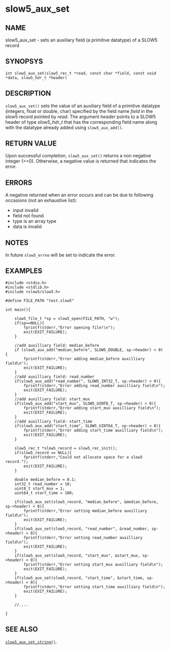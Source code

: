 # slow5\_aux\_set

## NAME

slow5\_aux\_set - sets an auxiliary field (a primitive datatype) of a SLOW5 record

## SYNOPSYS

```
int slow5_aux_set(slow5_rec_t *read, const char *field, const void *data, slow5_hdr_t *header)
```

## DESCRIPTION

`slow5_aux_set()` sets the value of an auxiliary field of a primitive datatype (integers, float or double, char) specified by the field name *field* in the slow5 record pointed by *read*. The argument *header* points to a SLOW5 header of type *slow5_hdr_t* that has the corresponding field name along with the datatype already added using `slow5_aux_add()`.

## RETURN VALUE

Upon successful completion, `slow5_aux_set()` returns a non negative integer (>=0). Otherwise, a negative value is returned that indicates the error.


## ERRORS

A negative returned when an error occurs and can be due to following occasions (not an exhaustive list):

- input invalid
- field not found
- type is an array type
- data is invalid

## NOTES

In future `slow5_errno` will be set to indicate the error.

## EXAMPLES
```
#include <stdio.h>
#include <stdlib.h>
#include <slow5/slow5.h>

#define FILE_PATH "test.slow5"

int main(){

    slow5_file_t *sp = slow5_open(FILE_PATH, "w");
    if(sp==NULL){
        fprintf(stderr,"Error opening file!\n");
        exit(EXIT_FAILURE);
    }

    //add auxilliary field: median_before
    if (slow5_aux_add("median_before", SLOW5_DOUBLE, sp->header) < 0) {
        fprintf(stderr,"Error adding median_before auxilliary field\n");
        exit(EXIT_FAILURE);
    }
    //add auxilliary field: read_number
    if(slow5_aux_add("read_number", SLOW5_INT32_T, sp->header) < 0){
        fprintf(stderr,"Error adding read_number auxilliary field\n");
        exit(EXIT_FAILURE);
    }
    //add auxilliary field: start_mux
    if(slow5_aux_add("start_mux", SLOW5_UINT8_T, sp->header) < 0){
        fprintf(stderr,"Error adding start_mux auxilliary field\n");
        exit(EXIT_FAILURE);
    }
    //add auxilliary field: start_time
    if(slow5_aux_add("start_time", SLOW5_UINT64_T, sp->header) < 0){
        fprintf(stderr,"Error adding start_time auxilliary field\n");
        exit(EXIT_FAILURE);
    }

    slow5_rec_t *slow5_record = slow5_rec_init();
    if(slow5_record == NULL){
        fprintf(stderr,"Could not allocate space for a slow5 record.");
        exit(EXIT_FAILURE);
    }

    double median_before = 0.1;
    int32_t read_number = 10;
    uint8_t start_mux = 1;
    uint64_t start_time = 100;

    if(slow5_aux_set(slow5_record, "median_before", &median_before, sp->header) < 0){
        fprintf(stderr,"Error setting median_before auxilliary field\n");
        exit(EXIT_FAILURE);
    }
    if(slow5_aux_set(slow5_record, "read_number", &read_number, sp->header) < 0){
        fprintf(stderr,"Error setting read_number auxilliary field\n");
        exit(EXIT_FAILURE);
    }
    if(slow5_aux_set(slow5_record, "start_mux", &start_mux, sp->header) < 0){
        fprintf(stderr,"Error setting start_mux auxilliary field\n");
        exit(EXIT_FAILURE);
    }
    if(slow5_aux_set(slow5_record, "start_time", &start_time, sp->header) < 0){
        fprintf(stderr,"Error setting start_time auxilliary field\n");
        exit(EXIT_FAILURE);
    }

    //....

}
```

## SEE ALSO
[`slow5_aux_set_string()`](slow5_aux_set_string.md).
